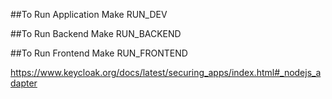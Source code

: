 ##To Run Application
Make RUN_DEV

##To Run Backend
Make RUN_BACKEND

##To Run Frontend
Make RUN_FRONTEND


https://www.keycloak.org/docs/latest/securing_apps/index.html#_nodejs_adapter
